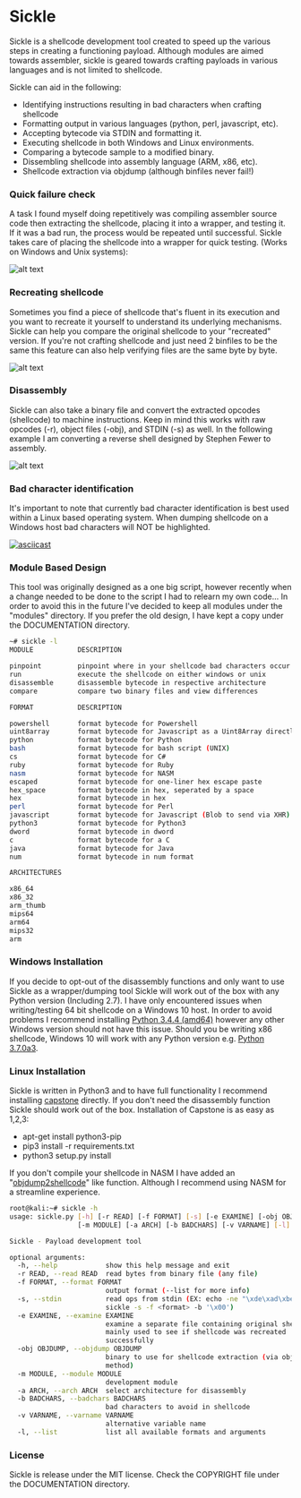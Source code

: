 # Sickle

Sickle is a shellcode development tool created to speed up the various steps in creating a functioning payload. Although modules are aimed towards assembler, sickle is geared towards crafting payloads in various languages and is not limited to shellcode.

Sickle can aid in the following:
- Identifying instructions resulting in bad characters when crafting shellcode
- Formatting output in various languages (python, perl, javascript, etc).
- Accepting bytecode via STDIN and formatting it.
- Executing shellcode in both Windows and Linux environments.
- Comparing a bytecode sample to a modified binary.
- Dissembling shellcode into assembly language (ARM, x86, etc).
- Shellcode extraction via objdump (although binfiles never fail!)

### Quick failure check
A task I found myself doing repetitively was compiling assembler source code then extracting the shellcode, placing it into a wrapper, and testing it. If it was a bad run, the process would be repeated until successful. Sickle takes care of placing the shellcode into a wrapper for quick testing. (Works on Windows and Unix systems):

![alt text](https://raw.githubusercontent.com/wetw0rk/Sickle/master/DOCUMENTATION/pictures/r.png?style=centerme)

### Recreating shellcode
Sometimes you find a piece of shellcode that's fluent in its execution and you want to recreate it yourself to understand its underlying mechanisms. Sickle can help you compare the original shellcode to your "recreated" version. If you're not crafting shellcode and just need 2 binfiles to be the same this feature can also help verifying files are the same byte by byte.

![alt text](https://raw.githubusercontent.com/wetw0rk/Sickle/master/DOCUMENTATION/pictures/examine.png?style=centerme)

### Disassembly
Sickle can also take a binary file and convert the extracted opcodes (shellcode) to machine instructions. Keep in mind this works with raw opcodes (-r), object files (-obj), and STDIN (-s) as well. In the following example I am converting a reverse shell designed by Stephen Fewer to assembly.

![alt text](https://raw.githubusercontent.com/wetw0rk/Sickle/master/DOCUMENTATION/pictures/disassemble.png?style=centerme)

### Bad character identification
It's important to note that currently bad character identification is best used within a Linux based operating system. When dumping shellcode on a Windows host bad characters will NOT be highlighted. 

[![asciicast](https://asciinema.org/a/244211.svg)](https://asciinema.org/a/244211)

### Module Based Design

This tool was originally designed as a one big script, however recently when a change needed to be done to the script I had to relearn my own code... In order to avoid this in the future I've decided to keep all modules under the "modules" directory. If you prefer the old design, I have kept a copy under the DOCUMENTATION directory.

```sh
~# sickle -l
MODULE           DESCRIPTION                                                                     

pinpoint         pinpoint where in your shellcode bad characters occur                           
run              execute the shellcode on either windows or unix                                 
disassemble      disassemble bytecode in respective architecture                                 
compare          compare two binary files and view differences                                   

FORMAT           DESCRIPTION                                                                     

powershell       format bytecode for Powershell                                                  
uint8array       format bytecode for Javascript as a Uint8Array directly                         
python           format bytecode for Python                                                      
bash             format bytecode for bash script (UNIX)                                          
cs               format bytecode for C#                                                          
ruby             format bytecode for Ruby                                                        
nasm             format bytecode for NASM                                                        
escaped          format bytecode for one-liner hex escape paste                                  
hex_space        format bytecode in hex, seperated by a space                                    
hex              format bytecode in hex                                                          
perl             format bytecode for Perl                                                        
javascript       format bytecode for Javascript (Blob to send via XHR)                           
python3          format bytecode for Python3                                                     
dword            format bytecode in dword                                                        
c                format bytecode for a C                                                         
java             format bytecode for Java                                                        
num              format bytecode in num format                                                   

ARCHITECTURES

x86_64
x86_32
arm_thumb
mips64
arm64
mips32
arm
```

### Windows Installation
If you decide to opt-out of the disassembly functions and only want to use Sickle as a wrapper/dumping tool Sickle will work out of the box with any Python version (Including 2.7). I have only encountered issues when writing/testing 64 bit shellcode on a Windows 10 host. In order to avoid problems I recommend installing [Python 3.4.4  (amd64)](https://www.python.org/ftp/python/3.4.4/python-3.4.4.amd64.msi) however any other Windows version should not have this issue. Should you be writing x86 shellcode, Windows 10 will work with any Python version e.g. [Python 3.7.0a3](https://www.python.org/ftp/python/3.7.0/python-3.7.0a3.exe).

### Linux Installation
Sickle is written in Python3 and to have full functionality I recommend installing [capstone](http://www.capstone-engine.org/) directly. If you don't need the disassembly function Sickle should work out of the box. Installation of Capstone is as easy as 1,2,3:
- apt-get install python3-pip
- pip3 install -r requirements.txt
- python3 setup.py install
    
If you don't compile your shellcode in NASM I have added an "[objdump2shellcode](https://github.com/wetw0rk/objdump2shellcode)" like function. Although I recommend using NASM for a streamline experience.

```sh
root@kali:~# sickle -h
usage: sickle.py [-h] [-r READ] [-f FORMAT] [-s] [-e EXAMINE] [-obj OBJDUMP]
                 [-m MODULE] [-a ARCH] [-b BADCHARS] [-v VARNAME] [-l]

Sickle - Payload development tool

optional arguments:
  -h, --help            show this help message and exit
  -r READ, --read READ  read bytes from binary file (any file)
  -f FORMAT, --format FORMAT
                        output format (--list for more info)
  -s, --stdin           read ops from stdin (EX: echo -ne "\xde\xad\xbe\xef" |
                        sickle -s -f <format> -b '\x00')
  -e EXAMINE, --examine EXAMINE
                        examine a separate file containing original shellcode.
                        mainly used to see if shellcode was recreated
                        successfully
  -obj OBJDUMP, --objdump OBJDUMP
                        binary to use for shellcode extraction (via objdump
                        method)
  -m MODULE, --module MODULE
                        development module
  -a ARCH, --arch ARCH  select architecture for disassembly
  -b BADCHARS, --badchars BADCHARS
                        bad characters to avoid in shellcode
  -v VARNAME, --varname VARNAME
                        alternative variable name
  -l, --list            list all available formats and arguments

```

### License

Sickle is release under the MIT license. Check the COPYRIGHT file under the DOCUMENTATION directory.

